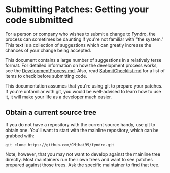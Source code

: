 <!-- SPDX-License-Identifier: MIT -->

# Submitting Patches: Getting your code submitted

For a person or company who wishes to submit a change to Fyndro,
the process can sometimes be daunting if you're not familiar with "the system."
This text is a collection of suggestions which can greatly
increase the chances of your change being accepted.

This document contains a large number of suggestions in a relatively terse format.
For detailed information on how the development process works,
see the [DevelopmentProcess.md](https://github.com/CMihai99/fyndro/blob/main/Documentation/process/DevelopmentProcess.md).
Also, read [SubmitChecklist.md](https://github.com/CMihai99/fyndro/blob/main/Documentation/process/SubmitChecklist.md)
for a list of items to check before submitting code.

This documentation assumes that you're using git to prepare your patches.
If you're unfamiliar with git, you would be well-advised to learn how to use it,
it will make your life as a developer much easier.

## Obtain a current source tree

If you do not have a repository with the current source handy,
use git to obtain one. You'll want to start with the mainline repository,
which can be grabbed with:

```console
git clone https://github.com/CMihai99/fyndro.git
```

Note, however, that you may not want to develop against the mainline tree directly.
Most maintainers run their own trees and want to see patches prepared against those trees.
Ask the specific maintainer to find that tree.